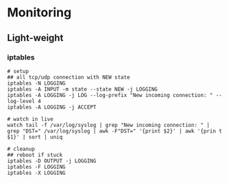 # Monitoring

## Light-weight

### iptables

    # setup
    ## all tcp/udp connection with NEW state
    iptables -N LOGGING
    iptables -A INPUT -m state --state NEW -j LOGGING
    iptables -A LOGGING -j LOG --log-prefix "New incoming connection: " --log-level 4
    iptables -A LOGGING -j ACCEPT

    # watch in live
    watch tail -f /var/log/syslog | grep "New incoming connection: " | grep "DST=" /var/log/syslog | awk -F"DST=" '{print $2}' | awk '{prin t $1}' | sort | uniq

    # cleanup
    ## reboot if stuck
    iptables -D OUTPUT -j LOGGING
    iptables -F LOGGING
    iptables -X LOGGING
